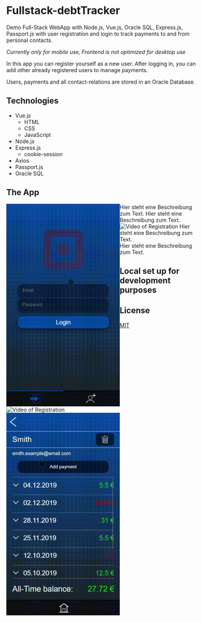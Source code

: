 # Fullstack-debtTracker
Demo Full-Stack WebApp with Node.js, Vue.js, Oracle SQL, Express.js, Passport.js with user registration and login to track payments to and from personal contacts.

_Currently only for mobile use, Frontend is not optimized for desktop use_

In this app you can register yourself as a new user. After logging in, you can add other already registered users to manage payments.

Users, payments and all contact-relations are stored in an Oracle Database.

## Technologies
* Vue.js
  * HTML
  * CSS
  * JavaScript
* Node.js
* Express.js
  * cookie-session
* Axios
* Passport.js
* Oracle SQL

## The App

<img src="/Frontend/src/assets/registration-cropped.gif" alt="Video of Registration" width="300" align="left">
Hier steht eine Beschreibung zum Text.

<img src="/Frontend/src/assets/login & feed-cropped.gif" alt="Video of Registration" width="300" align="left"/>
Hier steht eine Beschreibung zum Text.

<img src="/Frontend/src/assets/Add & Delete-contact-cropped.gif" alt="Video of Registration" width="300"/>
Hier steht eine Beschreibung zum Text.<br/>

<img src="/Frontend/src/assets/Add-payment-cropped.gif" alt="Video of Registration" width="300" align="left"/>
Hier steht eine Beschreibung zum Text.<br/>

## Local set up for development purposes

## License
[MIT](https://choosealicense.com/licenses/mit/)
